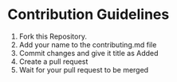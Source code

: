 # Contribution Guidelines

1. Fork this Repository.
2. Add your name to the contributing.md file
3. Commit changes and give it title as Added <Your Name>
4. Create a pull request
5. Wait for your pull request to be merged
